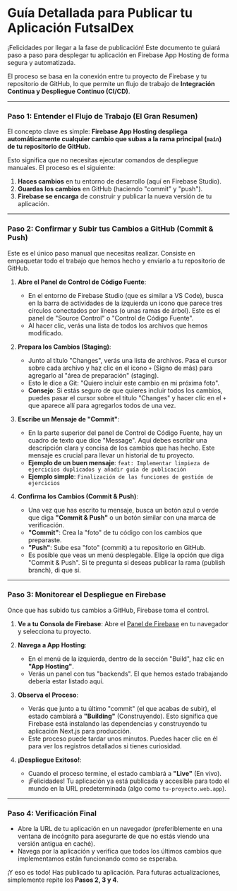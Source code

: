 
# Guía Detallada para Publicar tu Aplicación FutsalDex

¡Felicidades por llegar a la fase de publicación! Este documento te guiará paso a paso para desplegar tu aplicación en Firebase App Hosting de forma segura y automatizada.

El proceso se basa en la conexión entre tu proyecto de Firebase y tu repositorio de GitHub, lo que permite un flujo de trabajo de **Integración Continua y Despliegue Continuo (CI/CD)**.

---

### **Paso 1: Entender el Flujo de Trabajo (El Gran Resumen)**

El concepto clave es simple: **Firebase App Hosting despliega automáticamente cualquier cambio que subas a la rama principal (`main`) de tu repositorio de GitHub.**

Esto significa que no necesitas ejecutar comandos de despliegue manuales. El proceso es el siguiente:

1.  **Haces cambios** en tu entorno de desarrollo (aquí en Firebase Studio).
2.  **Guardas los cambios** en GitHub (haciendo "commit" y "push").
3.  **Firebase se encarga** de construir y publicar la nueva versión de tu aplicación.

---

### **Paso 2: Confirmar y Subir tus Cambios a GitHub (Commit & Push)**

Este es el único paso manual que necesitas realizar. Consiste en empaquetar todo el trabajo que hemos hecho y enviarlo a tu repositorio de GitHub.

1.  **Abre el Panel de Control de Código Fuente**:
    *   En el entorno de Firebase Studio (que es similar a VS Code), busca en la barra de actividades de la izquierda un icono que parece tres círculos conectados por líneas (o unas ramas de árbol). Este es el panel de "Source Control" o "Control de Código Fuente".
    *   Al hacer clic, verás una lista de todos los archivos que hemos modificado.

2.  **Prepara los Cambios (Staging)**:
    *   Junto al título "Changes", verás una lista de archivos. Pasa el cursor sobre cada archivo y haz clic en el icono `+` (Signo de más) para agregarlo al "área de preparación" (staging).
    *   Esto le dice a Git: "Quiero incluir este cambio en mi próxima foto".
    *   **Consejo**: Si estás seguro de que quieres incluir todos los cambios, puedes pasar el cursor sobre el título "Changes" y hacer clic en el `+` que aparece allí para agregarlos todos de una vez.

3.  **Escribe un Mensaje de "Commit"**:
    *   En la parte superior del panel de Control de Código Fuente, hay un cuadro de texto que dice "Message". Aquí debes escribir una descripción clara y concisa de los cambios que has hecho. Este mensaje es crucial para llevar un historial de tu proyecto.
    *   **Ejemplo de un buen mensaje**: `feat: Implementar limpieza de ejercicios duplicados y añadir guía de publicación`
    *   **Ejemplo simple**: `Finalización de las funciones de gestión de ejercicios`

4.  **Confirma los Cambios (Commit & Push)**:
    *   Una vez que has escrito tu mensaje, busca un botón azul o verde que diga **"Commit & Push"** o un botón similar con una marca de verificación.
    *   **"Commit"**: Crea la "foto" de tu código con los cambios que preparaste.
    *   **"Push"**: Sube esa "foto" (commit) a tu repositorio en GitHub.
    *   Es posible que veas un menú desplegable. Elige la opción que diga "Commit & Push". Si te pregunta si deseas publicar la rama (publish branch), di que sí.

---

### **Paso 3: Monitorear el Despliegue en Firebase**

Once que has subido tus cambios a GitHub, Firebase toma el control.

1.  **Ve a tu Consola de Firebase**: Abre el [Panel de Firebase](https://console.firebase.google.com/) en tu navegador y selecciona tu proyecto.

2.  **Navega a App Hosting**:
    *   En el menú de la izquierda, dentro de la sección "Build", haz clic en **"App Hosting"**.
    *   Verás un panel con tus "backends". El que hemos estado trabajando debería estar listado aquí.

3.  **Observa el Proceso**:
    *   Verás que junto a tu último "commit" (el que acabas de subir), el estado cambiará a **"Building"** (Construyendo). Esto significa que Firebase está instalando las dependencias y construyendo tu aplicación Next.js para producción.
    *   Este proceso puede tardar unos minutos. Puedes hacer clic en él para ver los registros detallados si tienes curiosidad.

4.  **¡Despliegue Exitoso!**:
    *   Cuando el proceso termine, el estado cambiará a **"Live"** (En vivo).
    *   ¡Felicidades! Tu aplicación ya está publicada y accesible para todo el mundo en la URL predeterminada (algo como `tu-proyecto.web.app`).

---

### **Paso 4: Verificación Final**

*   Abre la URL de tu aplicación en un navegador (preferiblemente en una ventana de incógnito para asegurarte de que no estás viendo una versión antigua en caché).
*   Navega por la aplicación y verifica que todos los últimos cambios que implementamos están funcionando como se esperaba.

¡Y eso es todo! Has publicado tu aplicación. Para futuras actualizaciones, simplemente repite los **Pasos 2, 3 y 4**.
